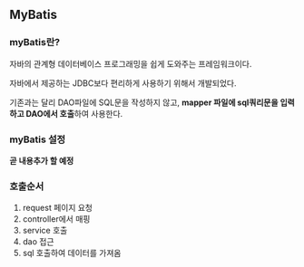 ## MyBatis

### myBatis란?

자바의 관계형 데이터베이스 프로그래밍을 쉽게 도와주는 프레임워크이다.

자바에서 제공하는 JDBC보다 편리하게 사용하기 위해서 개발되었다.



기존과는 달리 DAO파일에 SQL문을 작성하지 않고, **mapper 파일에 sql쿼리문을 입력하고 DAO에서 호출**하여 사용한다.

### myBatis 설정

**곧 내용추가 할 예정**

### 호출순서

1. request 페이지 요청
2. controller에서 매핑
3. service 호출
4. dao 접근
5. sql 호출하여 데이터를 가져옴